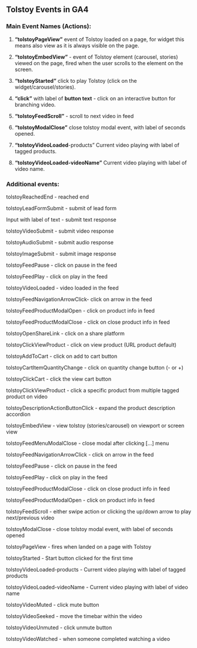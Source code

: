 ## Tolstoy Events in GA4

### Main Event Names (Actions):

1. **“tolstoyPageView”** event of Tolstoy loaded on a page, for widget this means also view as it is always visible on the page.

2. **“tolstoyEmbedView”** - event of Tolstoy element (carousel, stories) viewed on the page, fired when the user scrolls to the element on the screen.

3. **“tolstoyStarted”** click to play Tolstoy (click on the widget/carousel/stories).

4. **“click”** with label of **button text** - click on an interactive button for branching video.

5. **“tolstoyFeedScroll”** - scroll to next video in feed

6. **“tolstoyModalClose”** close tolstoy modal event, with label of seconds opened.

7. **“tolstoyVideoLoaded**-products” Current video playing with label of tagged products.

8. **“tolstoyVideoLoaded-videoName”** Current video playing with label of video name.

### Additional events:

tolstoyReachedEnd - reached end

tolstoyLeadFormSubmit - submit of lead form

Input with label of text - submit text response

tolstoyVideoSubmit - submit video response

tolstoyAudioSubmit - submit audio response

tolstoyImageSubmit - submit image response

tolstoyFeedPause - click on pause in the feed

tolstoyFeedPlay - click on play in the feed

tolstoyVideoLoaded - video loaded in the feed

tolstoyFeedNavigationArrowClick- click on arrow in the feed

tolstoyFeedProductModalOpen - click on product info in feed

tolstoyFeedProductModalClose - click on close product info in feed

tolstoyOpenShareLink - click on a share platform

tolstoyClickViewProduct - click on view product (URL product default)

tolstoyAddToCart - click on add to cart button

tolstoyCartItemQuantityChange - click on quantity change button (- or +)

tolstoyClickCart - click the view cart button

tolstoyClickViewProduct - click a specific product from multiple tagged product on video

tolstoyDescriptionActionButtonClick - expand the product description accordion

tolstoyEmbedView - view tolstoy (stories/carousel) on viewport or screen view

tolstoyFeedMenuModalClose - close modal after clicking […] menu

tolstoyFeedNavigationArrowClick - click on arrow in the feed

tolstoyFeedPause - click on pause in the feed

tolstoyFeedPlay - click on play in the feed

tolstoyFeedProductModalClose - click on close product info in feed

tolstoyFeedProductModalOpen - click on product info in feed

tolstoyFeedScroll - either swipe action or clicking the up/down arrow to play next/previous video

tolstoyModalClose - close tolstoy modal event, with label of seconds opened

tolstoyPageView - fires when landed on a page with Tolstoy

tolstoyStarted - Start button clicked for the first time

tolstoyVideoLoaded-products - Current video playing with label of tagged products

tolstoyVideoLoaded-videoName - Current video playing with label of video name

tolstoyVideoMuted - click mute button

tolstoyVideoSeeked - move the timebar within the video

tolstoyVideoUnmuted - click unmute button

tolstoyVideoWatched - when someone completed watching a video